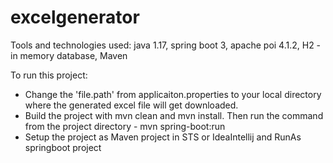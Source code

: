 # excelgenerator
Tools and technologies used:  java 1.17, spring boot 3, apache poi 4.1.2, H2 - in memory database, Maven

To run this project: 
- Change the 'file.path' from applicaiton.properties to your local directory where the generated excel file will get downloaded.
- Build the project with mvn clean and mvn install. Then run the command from the project directory - mvn spring-boot:run
- Setup the project as Maven project in STS or IdeaIntellij and RunAs springboot project
